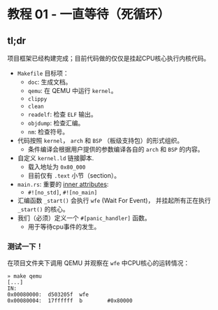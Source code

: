 # 教程 01 - 一直等待（死循环）

## tl;dr

项目框架已经构建完成；目前代码做的仅仅是挂起CPU核心执行内核代码。

-  `Makefile` 目标项：
    - `doc`: 生成文档。
    - `qemu`: 在 QEMU 中运行 `kernel`。
    - `clippy`
    - `clean`
    - `readelf`: 检查 `ELF` 输出。
    - `objdump`: 检查汇编。
    - `nm`: 检查符号。
- 代码按照 `kernel`， `arch` 和 `BSP` （板级支持包）的形式组织。
    - 条件编译会根据用户提供的参数编译各自的  `arch` 和  `BSP` 的内容。
- 自定义 `kernel.ld` 链接脚本.
    - 载入地址为 `0x80_000`
    - 目前仅有 `.text` 小节（section）。
- `main.rs`: 重要的 [inner attributes]:
    - `#![no_std]`, `#![no_main]`
- 汇编函数 `_start()` 会执行  `wfe` (Wait For Event)， 并挂起所有正在执行  `_start()` 的核心。
- 我们（必须）定义一个 `#[panic_handler]` 函数。
    - 用于等待cpu事件的发生。

[inner attributes]: https://doc.rust-lang.org/reference/attributes.html

### 测试一下！

在项目文件夹下调用 QEMU 并观察在 `wfe` 中CPU核心的运转情况：
```console
» make qemu
[...]
IN:
0x00080000:  d503205f  wfe
0x00080004:  17ffffff  b        #0x80000
```
